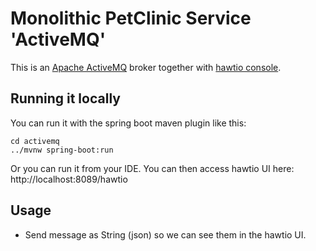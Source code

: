 # Monolithic PetClinic Service 'ActiveMQ'

This is an [Apache ActiveMQ](https://activemq.apache.org/) broker
together with [hawtio console](https://hawt.io/).

## Running it locally

You can run it with the spring boot maven plugin like this:
```
cd activemq
../mvnw spring-boot:run
```
Or you can run it from your IDE.
You can then access hawtio UI here: http://localhost:8089/hawtio

## Usage

* Send message as String (json) so we can see them in the hawtio UI.
